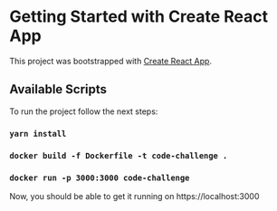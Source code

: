 # Getting Started with Create React App

This project was bootstrapped with [Create React App](https://github.com/facebook/create-react-app).

## Available Scripts

To run the project follow the next steps:

### `yarn install`

### `docker build -f Dockerfile -t code-challenge .`

### `docker run -p 3000:3000 code-challenge`

Now, you should be able to get it running on https://localhost:3000
